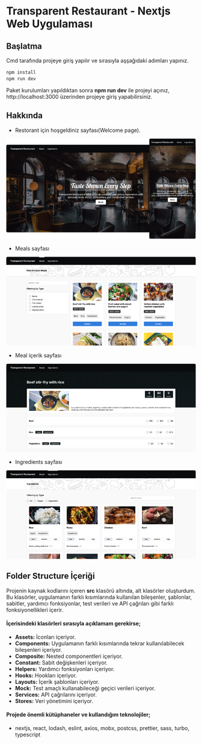 # Transparent Restaurant - Nextjs Web Uygulaması

## Başlatma
Cmd tarafında projeye giriş yapılır ve sırasıyla aşşağıdaki adımları yapınız.

```bash
npm install
npm run dev
```

Paket kurulumları yapıldıktan sonra **npm run dev** ile projeyi açınız, http://localhost:3000 üzerinden projeye giriş yapabilirsiniz.

## Hakkında
- Restorant için hoşgeldiniz sayfası(Welcome page).

![](public/mockups/welcome-page.png)

- Meals sayfası

![](public/mockups/meals-page.png)

- Meal içerik sayfası

![](public/mockups/meals-id-page.png)

- Ingredients sayfası

![](public/mockups/ingredients-page.png)


## Folder Structure İçeriği

Projenin kaynak kodlarını içeren **src** klasörü altında, alt klasörler oluşturdum. Bu klasörler, uygulamanın farklı kısımlarında kullanılan bileşenler, şablonlar, sabitler, yardımcı fonksiyonlar, test verileri ve API çağrıları gibi farklı fonksiyonellikleri içerir.

#### İçerisindeki klasörleri sırasıyla açıklamam gerekirse;
- **Assets:** İconları içeriyor.
- **Components:** Uygulamanın farklı kısımlarında tekrar kullanılabilecek bileşenleri içeriyor.
- **Composite:** Nested componentleri içeriyor.
- **Constant:** Sabit değişkenleri içeriyor.
- **Helpers:** Yardımcı fonksiyonları içeriyor.
- **Hooks:** Hookları içeriyor.
- **Layouts:** İçerik şablonları içeriyor.
- **Mock:** Test amaçlı kullanabileceği geçici verileri içeriyor.
- **Services:** API çağrılarını içeriyor.
- **Stores:** Veri yönetimini içeriyor.

#### Projede önemli kütüphaneler ve kullandığım teknolojiler;
- nextjs, react, lodash, eslint, axios, mobx, postcss, prettier, sass, turbo, typescript
